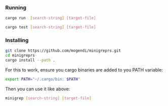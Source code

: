 ### Running
```bash
cargo run  [search-string] [target-file]
```
```bash 
cargo test [search-string] [target-file]
```

### Installing
```bash
git clone https://github.com/mogendi/minigreprs.git
cd minigreprs 
cargo install --path .
``` 
For this to work, ensure you cargo binaries are added to you PATH variable:
```bash
export PATH="~/.cargo/bin: $PATH"
```

Then you can use it like above:
``` bash
minigrep [search-string] [target-file]
```
